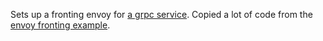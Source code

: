 Sets up a fronting envoy for [a grpc service](https://github.com/shishir127/golang-grpc-server). Copied a lot of code from the [envoy fronting example](https://github.com/envoyproxy/envoy/tree/master/examples/front-proxy).